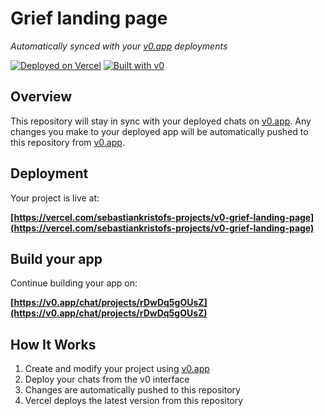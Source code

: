 # Grief landing page

*Automatically synced with your [v0.app](https://v0.app) deployments*

[![Deployed on Vercel](https://img.shields.io/badge/Deployed%20on-Vercel-black?style=for-the-badge&logo=vercel)](https://vercel.com/sebastiankristofs-projects/v0-grief-landing-page)
[![Built with v0](https://img.shields.io/badge/Built%20with-v0.app-black?style=for-the-badge)](https://v0.app/chat/projects/rDwDq5gOUsZ)

## Overview

This repository will stay in sync with your deployed chats on [v0.app](https://v0.app).
Any changes you make to your deployed app will be automatically pushed to this repository from [v0.app](https://v0.app).

## Deployment

Your project is live at:

**[https://vercel.com/sebastiankristofs-projects/v0-grief-landing-page](https://vercel.com/sebastiankristofs-projects/v0-grief-landing-page)**

## Build your app

Continue building your app on:

**[https://v0.app/chat/projects/rDwDq5gOUsZ](https://v0.app/chat/projects/rDwDq5gOUsZ)**

## How It Works

1. Create and modify your project using [v0.app](https://v0.app)
2. Deploy your chats from the v0 interface
3. Changes are automatically pushed to this repository
4. Vercel deploys the latest version from this repository
